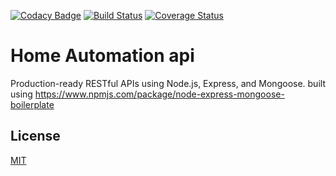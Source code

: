 [![Codacy Badge](https://api.codacy.com/project/badge/Grade/deb2114bf9714fd49fe5be81ef484883)](https://app.codacy.com/manual/vicky-gonsalves/home-automation-api?utm_source=github.com&utm_medium=referral&utm_content=vicky-gonsalves/home-automation-api&utm_campaign=Badge_Grade_Dashboard)
[![Build Status](https://travis-ci.org/vicky-gonsalves/home-automation-api.svg?branch=master)](https://travis-ci.org/vicky-gonsalves/home-automation-api)
[![Coverage Status](https://coveralls.io/repos/github/vicky-gonsalves/home-automation-api/badge.svg?branch=master)](https://coveralls.io/github/vicky-gonsalves/home-automation-api?branch=master)
# Home Automation api

Production-ready RESTful APIs using Node.js, Express, and Mongoose.
built using https://www.npmjs.com/package/node-express-mongoose-boilerplate

## License

[MIT](LICENSE)
